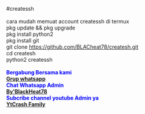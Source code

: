 
#createssh <br><br>cara mudah memuat account createssh di termux 
<br>pkg update && pkg upgrade 
<br>pkg install python2
<br>pkg install git
<br>git clone https://github.com/BLACheat78/createsh.git
<br>cd createsh
<br>python2 createssh<br>
<br><b><font color=blue>Bergabung Bersama kami</color><br>
<b><font color=red><a class="link" href="https://chat.whatsapp.com/Ff8Iw6WA16NHwJviX79s3n">Grup whatsapp</a></color>
<br><font color=blue>Chat Whatsapp Admin</color>
<br><b><font color=grend><a class="link" href="https://api.whatsapp.com/send?phone=6283872722929&text=Helo%20Admin%20Ganteng">By'BlackHeat78</a></color>
<br><font color=blue>Subcribe channel youtube Admin ya</color>
<br><b><font color=red><a class="link" href="https://www.youtube.com/channel/UCWhn97ftxkZ9uThGFcdD1Ww">YtCrash Family</a></color>
